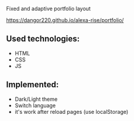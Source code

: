 Fixed and adaptive portfolio layout

https://dangor220.github.io/alexa-rise/portfolio/


## Used technologies:

* HTML
* CSS
* JS


## Implemented:

* Dark/Light theme
* Switch language
* it's work after reload pages (use localStorage)
